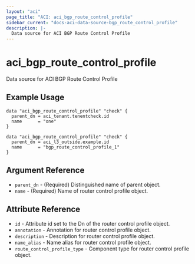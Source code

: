 ```yaml
---
layout: "aci"
page_title: "ACI: aci_bgp_route_control_profile"
sidebar_current: "docs-aci-data-source-bgp_route_control_profile"
description: |-
  Data source for ACI BGP Route Control Profile
---
```


# aci_bgp_route_control_profile

Data source for ACI BGP Route Control Profile

## Example Usage

```hcl
data "aci_bgp_route_control_profile" "check" {
  parent_dn = aci_tenant.tenentcheck.id
  name      = "one"
}

data "aci_bgp_route_control_profile" "check" {
  parent_dn = aci_l3_outside.example.id
  name      = "bgp_route_control_profile_1"
}
```

## Argument Reference

- `parent_dn` - (Required) Distinguished name of parent object.
- `name` - (Required) Name of router control profile object.

## Attribute Reference

- `id` - Attribute id set to the Dn of the router control profile object.
- `annotation` - Annotation for router control profile object.
- `description` - Description for router control profile object.
- `name_alias` - Name alias for router control profile object.
- `route_control_profile_type` - Component type for router control profile object.
